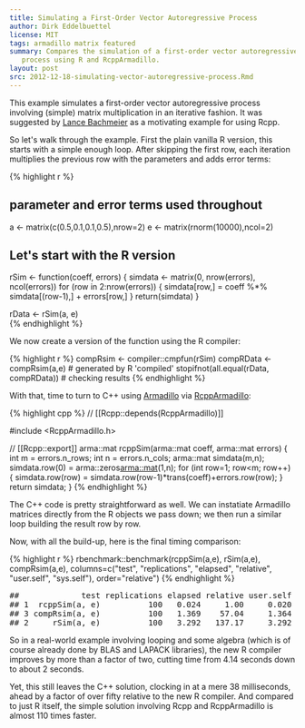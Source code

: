 ```yaml
---
title: Simulating a First-Order Vector Autoregressive Process
author: Dirk Eddelbuettel
license: MIT
tags: armadillo matrix featured
summary: Compares the simulation of a first-order vector autoregressive 
   process using R and RcppArmadillo.
layout: post
src: 2012-12-18-simulating-vector-autoregressive-process.Rmd
---
```


This example simulates a first-order vector autoregressive process involving
(simple) matrix multiplication in an iterative fashion. It was suggested by
[Lance Bachmeier](http://www-personal.ksu.edu/~lanceb/) as a motivating 
example for using Rcpp.

So let's walk through the example. First the plain vanilla R version, this starts with a simple enough loop. After skipping the first row, each iteration multiplies the previous row with the parameters and adds error terms:


{% highlight r %}
## parameter and error terms used throughout
a <- matrix(c(0.5,0.1,0.1,0.5),nrow=2)
e <- matrix(rnorm(10000),ncol=2)

## Let's start with the R version
rSim <- function(coeff, errors) {
   simdata <- matrix(0, nrow(errors), ncol(errors))
   for (row in 2:nrow(errors)) {
      simdata[row,] = coeff %*% simdata[(row-1),] + errors[row,]
   }
   return(simdata)
}

rData <- rSim(a, e)     
{% endhighlight %}


We now create a version of the function using the R compiler:


{% highlight r %}
compRsim <- compiler::cmpfun(rSim)
compRData <- compRsim(a,e)              # generated by R 'compiled'
stopifnot(all.equal(rData, compRData))  # checking results
{% endhighlight %}


With that, time to turn to C++ using [Armadillo](http://arma.sourceforge.net/) via [RcppArmadillo](http://dirk.eddelbuettel.com/code/rcpp.armadillo.html):


{% highlight cpp %}
// [[Rcpp::depends(RcppArmadillo)]]

#include <RcppArmadillo.h>

// [[Rcpp::export]]
arma::mat rcppSim(arma::mat coeff, arma::mat errors) {
   int m = errors.n_rows; int n = errors.n_cols;
   arma::mat simdata(m,n);
   simdata.row(0) = arma::zeros<arma::mat>(1,n);
   for (int row=1; row<m; row++) {
      simdata.row(row) = simdata.row(row-1)*trans(coeff)+errors.row(row);
   }
   return simdata;
}
{% endhighlight %}


The C++ code is pretty straightforward as well. We can instatiate Armadillo matrices directly from the R objects we pass down; we then run a similar loop building the result row by row.

Now, with all the build-up, here is the final timing comparison:


{% highlight r %}
rbenchmark::benchmark(rcppSim(a,e),
                      rSim(a,e),
                      compRsim(a,e),
                      columns=c("test", "replications", "elapsed",
                                "relative", "user.self", "sys.self"),
                      order="relative")
{% endhighlight %}



<pre class="output">
##             test replications elapsed relative user.self sys.self
## 1  rcppSim(a, e)          100   0.024     1.00     0.020    0.004
## 3 compRsim(a, e)          100   1.369    57.04     1.364    0.004
## 2     rSim(a, e)          100   3.292   137.17     3.292    0.000
</pre>


So in a real-world example involving looping and some algebra (which is of course already done by BLAS and LAPACK libraries), the new R compiler improves by more than a factor of two, cutting time from 4.14 seconds down to about 2 seconds. 

Yet, this still leaves the C++ solution, clocking in at a mere 38 milliseconds, ahead by a factor of over fifty relative to the new R compiler. And compared to just R itself, the simple solution involving Rcpp and RcppArmadillo is almost 110 times faster.



